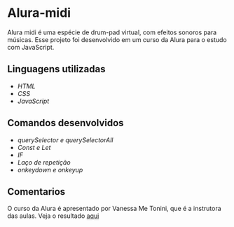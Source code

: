 # Alura-midi

Alura midi é uma espécie de drum-pad virtual, com efeitos sonoros para músicas. Esse projeto foi desenvolvido em um curso da Alura para o estudo com JavaScript. 

## Linguagens utilizadas
* *HTML*
* *CSS*
* *JavaScript*

## Comandos desenvolvidos
* *querySelector e querySelectorAll* 
* *Const e Let*
* *IF*
* *Laço de repetição*
* *onkeydown e onkeyup*

## Comentarios 
O curso da Alura é apresentado por Vanessa Me Tonini, que é a instrutora das aulas.
Veja o resultado [aqui](https://drumpad-three.vercel.app)
